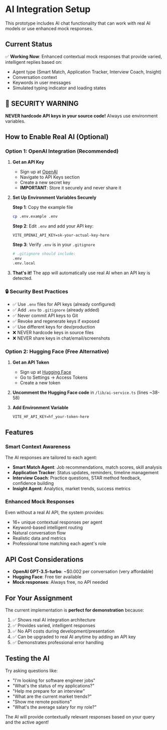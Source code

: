 # AI Integration Setup

This prototype includes AI chat functionality that can work with real AI models or use enhanced mock responses.

## Current Status

✅ **Working Now**: Enhanced contextual mock responses that provide varied, intelligent replies based on:
- Agent type (Smart Match, Application Tracker, Interview Coach, Insight)
- Conversation context
- Keywords in user messages
- Simulated typing indicator and loading states

## 🚨 SECURITY WARNING

**NEVER hardcode API keys in your source code!** Always use environment variables.

## How to Enable Real AI (Optional)

### Option 1: OpenAI Integration (Recommended)

1. **Get an API Key**
   - Sign up at [OpenAI](https://platform.openai.com/)
   - Navigate to API Keys section
   - Create a new secret key
   - **IMPORTANT**: Store it securely and never share it

2. **Set Up Environment Variables Securely**
   
   **Step 1**: Copy the example file
   ```bash
   cp .env.example .env
   ```
   
   **Step 2**: Edit `.env` and add your API key:
   ```
   VITE_OPENAI_API_KEY=sk-your-actual-key-here
   ```
   
   **Step 3**: Verify `.env` is in your `.gitignore`
   ```bash
   # .gitignore should include:
   .env
   .env.local
   ```

3. **That's it!** The app will automatically use real AI when an API key is detected.

### 🔒 Security Best Practices

- ✅ Use `.env` files for API keys (already configured)
- ✅ Add `.env` to `.gitignore` (already added)
- ✅ Never commit API keys to Git
- ✅ Revoke and regenerate keys if exposed
- ✅ Use different keys for dev/production
- ❌ NEVER hardcode keys in source files
- ❌ NEVER share keys in chat/email/screenshots

### Option 2: Hugging Face (Free Alternative)

1. **Get an API Token**
   - Sign up at [Hugging Face](https://huggingface.co/)
   - Go to Settings → Access Tokens
   - Create a new token

2. **Uncomment the Hugging Face code** in `/lib/ai-service.ts` (lines ~38-58)

3. **Add Environment Variable**
   ```
   VITE_HF_API_KEY=hf_your-token-here
   ```

## Features

### Smart Context Awareness
The AI responses are tailored to each agent:

- **Smart Match Agent**: Job recommendations, match scores, skill analysis
- **Application Tracker**: Status updates, reminders, timeline management
- **Interview Coach**: Practice questions, STAR method feedback, confidence building
- **Insight Agent**: Analytics, market trends, success metrics

### Enhanced Mock Responses
Even without a real AI API, the system provides:
- 16+ unique contextual responses per agent
- Keyword-based intelligent routing
- Natural conversation flow
- Realistic data and metrics
- Professional tone matching each agent's role

## API Cost Considerations

- **OpenAI GPT-3.5-turbo**: ~$0.002 per conversation (very affordable)
- **Hugging Face**: Free tier available
- **Mock responses**: Always free, no API needed

## For Your Assignment

The current implementation is **perfect for demonstration** because:
1. ✅ Shows real AI integration architecture
2. ✅ Provides varied, intelligent responses
3. ✅ No API costs during development/presentation
4. ✅ Can be upgraded to real AI anytime by adding an API key
5. ✅ Demonstrates professional error handling

## Testing the AI

Try asking questions like:
- "I'm looking for software engineer jobs"
- "What's the status of my applications?"
- "Help me prepare for an interview"
- "What are the current market trends?"
- "Show me remote positions"
- "What's the average salary for my role?"

The AI will provide contextually relevant responses based on your query and the active agent!
